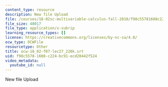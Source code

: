 ```yaml
---
content_type: resource
description: New file Upload
file: /courses/18-02sc-multivariable-calculus-fall-2010/f98c55781608c224bc91ecd20442f524_ocw-18_02-f07-lec27_220k.srt
file_size: 48017
file_type: application/x-subrip
learning_resource_types: []
license: https://creativecommons.org/licenses/by-nc-sa/4.0/
ocw_type: OCWFile
resourcetype: Other
title: ocw-18_02-f07-lec27_220k.srt
uid: f98c5578-1608-c224-bc91-ecd20442f524
video_metadata:
  youtube_id: null
---
```

New file Upload